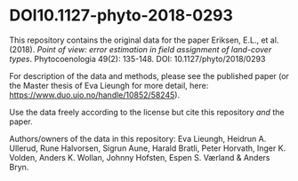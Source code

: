 # DOI10.1127-phyto-2018-0293

This repository contains the original data for the paper Eriksen, E.L., et al. (2018). *Point of view: error estimation in field assignment of land-cover types*. Phytocoenologia 49(2): 135-148. DOI: 10.1127/phyto/2018/0293

For description of the data and methods, please see the published paper (or the Master thesis of Eva Lieungh for more detail, here: https://www.duo.uio.no/handle/10852/58245). 

Use the data freely according to the license but cite this repository *and* the paper. 

Authors/owners of the data in this repository: 
Eva Lieungh, Heidrun A. Ullerud, Rune Halvorsen, Sigrun Aune, Harald Bratli, Peter Horvath, Inger K. Volden,
Anders K. Wollan, Johnny Hofsten, Espen S. Værland & Anders Bryn.
